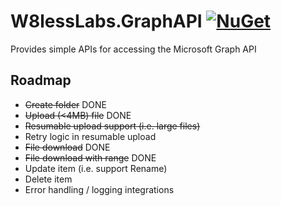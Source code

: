 # W8lessLabs.GraphAPI [![NuGet](https://img.shields.io/nuget/v/W8lessLabs.GraphAPI.svg)](https://www.nuget.org/packages/W8lessLabs.GraphAPI/)
Provides simple APIs for accessing the Microsoft Graph API

## Roadmap

* ~~Create folder~~ DONE
* ~~Upload (<4MB) file~~ DONE
* ~~Resumable upload support (i.e. large files)~~
* Retry logic in resumable upload
* ~~File download~~ DONE
* ~~File download with range~~ DONE
* Update item (i.e. support Rename)
* Delete item
* Error handling / logging integrations

